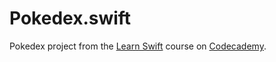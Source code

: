 # Pokedex.swift
Pokedex project from the [Learn Swift](https://www.codecademy.com/learn/learn-swift) course on [Codecademy](https://www.codecademy.com/).
